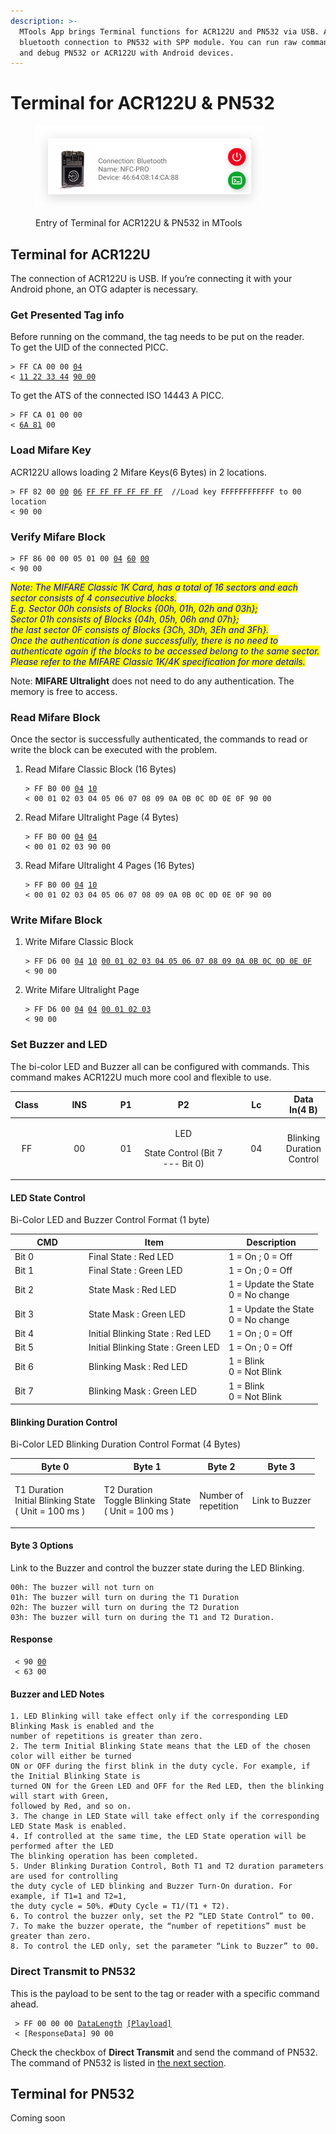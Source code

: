 ```yaml
---
description: >-
  MTools App brings Terminal functions for ACR122U and PN532 via USB. Also
  bluetooth connection to PN532 with SPP module. You can run raw commands easily
  and debug PN532 or ACR122U with Android devices.
---
```


# Terminal for ACR122U & PN532

<figure><img src="../.gitbook/assets/image.png" alt="" width="365"><figcaption><p>Entry of Terminal for ACR122U &#x26; PN532 in MTools</p></figcaption></figure>

## Terminal for ACR122U

The connection of ACR122U is USB. If you’re connecting it with your Android phone, an OTG adapter is necessary.

### Get Presented Tag info&#x20;

Before running on the command, the tag needs to be put on the reader. \
To get the UID of the connected PICC.&#x20;

<pre><code>> FF CA 00 00 <a data-footnote-ref href="#user-content-fn-1">04</a>
&#x3C; <a data-footnote-ref href="#user-content-fn-2">11 22 33 44</a> <a data-footnote-ref href="#user-content-fn-3">90 00</a>
</code></pre>

To get the ATS of the connected ISO 14443 A PICC.

<pre><code>> FF CA 01 00 00
&#x3C; <a data-footnote-ref href="#user-content-fn-4">6A 81</a> 00
</code></pre>

### Load Mifare Key&#x20;

ACR122U allows loading 2 Mifare Keys(6 Bytes) in 2 locations.&#x20;

<pre><code>> FF 82 00 <a data-footnote-ref href="#user-content-fn-5">00</a> <a data-footnote-ref href="#user-content-fn-6">06</a> <a data-footnote-ref href="#user-content-fn-7">FF FF FF FF FF FF</a>  //Load key FFFFFFFFFFFF to 00 location
&#x3C; 90 00
</code></pre>

### Verify Mifare Block

<pre><code>> FF 86 00 00 05 01 00 <a data-footnote-ref href="#user-content-fn-8">04</a> <a data-footnote-ref href="#user-content-fn-9">60</a> <a data-footnote-ref href="#user-content-fn-10">00</a>
&#x3C; 90 00
</code></pre>

_<mark style="color:blue;">Note: The MIFARE Classic 1K Card, has a total of 16 sectors and each sector consists of 4 consecutive blocks.</mark>_ \
_<mark style="color:blue;">E.g. Sector 00h consists of Blocks {00h, 01h, 02h and 03h};</mark>_ \
_<mark style="color:blue;">Sector 01h consists of Blocks {04h, 05h, 06h and 07h};</mark>_ \
_<mark style="color:blue;">the last sector 0F consists of Blocks {3Ch, 3Dh, 3Eh and 3Fh}.</mark>_ \
_<mark style="color:blue;">Once the authentication is done successfully, there is no need to authenticate again if the blocks to be accessed belong to the same sector.</mark>_ \
_<mark style="color:blue;">Please refer to the MIFARE Classic 1K/4K specification for more details.</mark>_

Note: **MIFARE Ultralight** does not need to do any authentication. The memory is free to access.

### Read Mifare Block&#x20;

Once the sector is successfully authenticated, the commands to read or write the block can be executed with the problem.

1.  Read Mifare Classic Block (16 Bytes)

    <pre><code>> FF B0 00 <a data-footnote-ref href="#user-content-fn-11">04</a> <a data-footnote-ref href="#user-content-fn-12">10</a>
    &#x3C; 00 01 02 03 04 05 06 07 08 09 0A 0B 0C 0D 0E 0F 90 00
    </code></pre>
2.  Read Mifare Ultralight Page (4 Bytes)

    <pre><code>> FF B0 00 <a data-footnote-ref href="#user-content-fn-13">04</a> <a data-footnote-ref href="#user-content-fn-14">04</a>
    &#x3C; 00 01 02 03 90 00
    </code></pre>
3.  Read Mifare Ultralight 4 Pages (16 Bytes)

    <pre><code>> FF B0 00 <a data-footnote-ref href="#user-content-fn-15">04</a> <a data-footnote-ref href="#user-content-fn-16">10</a>
    &#x3C; 00 01 02 03 04 05 06 07 08 09 0A 0B 0C 0D 0E 0F 90 00
    </code></pre>

### Write Mifare Block&#x20;

1.  Write Mifare Classic Block

    <pre><code>> FF D6 00 <a data-footnote-ref href="#user-content-fn-17">04</a> <a data-footnote-ref href="#user-content-fn-18">10</a> <a data-footnote-ref href="#user-content-fn-19">00 01 02 03 04 05 06 07 08 09 0A 0B 0C 0D 0E 0F</a>
    &#x3C; 90 00
    </code></pre>
2.  Write Mifare Ultralight Page

    <pre><code>> FF D6 00 <a data-footnote-ref href="#user-content-fn-20">04</a> <a data-footnote-ref href="#user-content-fn-21">04</a> <a data-footnote-ref href="#user-content-fn-22">00 01 02 03</a>
    &#x3C; 90 00
    </code></pre>

### Set Buzzer and LED

The bi-color LED and Buzzer all can be configured with commands. This command makes ACR122U much more cool and flexible to use.

<table><thead><tr><th align="center">Class</th><th width="122" align="center">INS</th><th align="center">P1</th><th width="160" align="center">P2</th><th width="79" align="center">Lc</th><th align="center">Data In(4 B)</th></tr></thead><tbody><tr><td align="center">FF</td><td align="center">00</td><td align="center">01</td><td align="center"><p>LED </p><p>State Control (Bit 7 --- Bit 0)</p></td><td align="center">04</td><td align="center">Blinking Duration Control</td></tr></tbody></table>

#### **LED State Control**

Bi-Color LED and Buzzer Control Format (1 byte)

<table><thead><tr><th width="104">CMD</th><th>Item</th><th>Description</th></tr></thead><tbody><tr><td>Bit 0</td><td>Final State : Red LED</td><td>1 = On ; 0 = Off</td></tr><tr><td>Bit 1</td><td>Final State : Green LED</td><td>1 = On ; 0 = Off</td></tr><tr><td>Bit 2</td><td>State Mask : Red LED</td><td>1 = Update the State<br>0 = No change</td></tr><tr><td>Bit 3</td><td>State Mask : Green LED</td><td>1 = Update the State<br>0 = No change</td></tr><tr><td>Bit 4</td><td>Initial Blinking State : Red LED</td><td>1 = On ; 0 = Off</td></tr><tr><td>Bit 5</td><td>Initial Blinking State : Green LED</td><td>1 = On ; 0 = Off</td></tr><tr><td>Bit 6</td><td>Blinking Mask : Red LED</td><td>1 = Blink<br>0 = Not Blink</td></tr><tr><td>Bit 7</td><td>Blinking Mask : Green LED</td><td>1 = Blink<br>0 = Not Blink</td></tr></tbody></table>

#### **Blinking Duration Control**

Bi-Color LED Blinking Duration Control Format (4 Bytes)

| Byte 0                                                            | Byte 1                                                           | Byte 2                         | Byte 3         |
| ----------------------------------------------------------------- | ---------------------------------------------------------------- | ------------------------------ | -------------- |
| <p>T1 Duration<br>Initial Blinking State<br>( Unit = 100 ms )</p> | <p>T2 Duration<br>Toggle Blinking State<br>( Unit = 100 ms )</p> | <p>Number of<br>repetition</p> | Link to Buzzer |

#### **Byte 3 Options**

Link to the Buzzer and control the buzzer state during the LED Blinking.&#x20;

```
00h: The buzzer will not turn on 
01h: The buzzer will turn on during the T1 Duration 
02h: The buzzer will turn on during the T2 Duration 
03h: The buzzer will turn on during the T1 and T2 Duration.
```

#### Response

<pre><code> &#x3C; 90 <a data-footnote-ref href="#user-content-fn-23">00</a>
 &#x3C; 63 00
</code></pre>

#### **Buzzer and LED Notes**

```
1. LED Blinking will take effect only if the corresponding LED Blinking Mask is enabled and the 
number of repetitions is greater than zero. 
2. The term Initial Blinking State means that the LED of the chosen color will either be turned 
ON or OFF during the first blink in the duty cycle. For example, if the Initial Blinking State is 
turned ON for the Green LED and OFF for the Red LED, then the blinking will start with Green, 
followed by Red, and so on. 
3. The change in LED State will take effect only if the corresponding LED State Mask is enabled.
4. If controlled at the same time, the LED State operation will be performed after the LED 
The blinking operation has been completed.
5. Under Blinking Duration Control, Both T1 and T2 duration parameters are used for controlling 
the duty cycle of LED blinking and Buzzer Turn-On duration. For example, if T1=1 and T2=1, 
the duty cycle = 50%. #Duty Cycle = T1/(T1 + T2).
6. To control the buzzer only, set the P2 “LED State Control” to 00.
7. To make the buzzer operate, the “number of repetitions” must be greater than zero.
8. To control the LED only, set the parameter “Link to Buzzer” to 00.

```

### Direct Transmit to PN532

This is the payload to be sent to the tag or reader with a specific command ahead.

<pre><code> > FF 00 00 00 <a data-footnote-ref href="#user-content-fn-24">DataLength</a> <a data-footnote-ref href="#user-content-fn-25">[Playload]</a>
 &#x3C; [ResponseData] 90 00
</code></pre>

Check the checkbox of **Direct Transmit** and send the command of PN532. The command of PN532 is listed in [the next section](terminal-for-acr122u-and-pn532.md#terminal-for-pn532).

## Terminal for PN532

Coming soon

[^1]: Full Length

[^2]: UID

[^3]: The operation completed successfully.

[^4]: Function not supported.

[^5]: 00h \~ 01h = Key Location.&#x20;

    The keys will disappear once the reader is power down.

[^6]: Key Length

[^7]: Mifare Key

[^8]: Block 04

[^9]: 60h = Key is used as a TYPE A key for authentication. \
    61h = Key is used as a TYPE B key for authentication.

[^10]: 00h \~ 01h = Key Location.

[^11]: Block 04

[^12]: Number of Bytes to Read

[^13]: Page 04

[^14]: Page byte count

[^15]: Start from Page 04

[^16]: Page date length, 10h is 16 bytes, which means page 4, 5, 6 and 7 will be read

[^17]: Block 04

[^18]: Number of Bytes to write

[^19]: Block data to write

[^20]: Page Index

[^21]: Data length

[^22]: Page data to write

[^23]: Current LED Status\
    000000<mark style="color:green;">**0**</mark><mark style="color:red;">**0**</mark>

    &#x20;               <mark style="color:red;">bit 0 - current Red LED</mark>

    &#x20;             <mark style="color:green;">bit 1 - current Green LED</mark>

[^24]: 1 byte. Number of bytes to send Maximum 255 bytes

[^25]: Data Bytes
